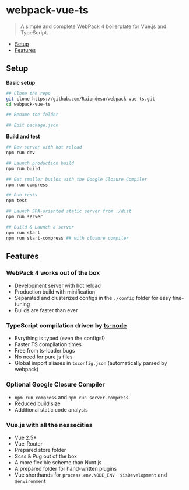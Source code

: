 # webpack-vue-ts
> A simple and complete WebPack 4 boilerplate for Vue.js and TypeScript.

- [Setup](#setup)
- [Features](#features)

## Setup

**Basic setup**
```bash
## Clone the repo
git clone https://github.com/Raiondesu/webpack-vue-ts.git
cd webpack-vue-ts

## Rename the folder

## Edit package.json
```


**Build and test**
```bash
## Dev server with hot reload
npm run dev

## Launch production build
npm run build

## Get smaller builds with the Google Closure Compiler
npm run compress

## Run tests
npm test

## Launch SPA-oriented static server from ./dist
npm run server

## Build & Launch a server
npm run start
npm run start-compress ## with closure compiler
```

## Features

### WebPack 4 works out of the box
  - Development server with hot reload
  - Production build with minification
  - Separated and clusterized configs in the `./config` folder for easy fine-tuning
  - Builds are faster than ever
### TypeScript compilation driven by [ts-node](https://npmjs.com/ts-node)
  - Evrything is typed (even the configs!)
  - Faster TS compilation times
  - Free from ts-loader bugs
  - No need for pure js files
  - Global import aliases in `tsconfig.json` (automatically parsed by webpack)
### Optional Google Closure Compiler
  - `npm run compress` and `npm run server-compress`
  - Reduced build size
  - Additional static code analysis
### Vue.js with all the nessecities
  - Vue 2.5+
  - Vue-Router
  - Prepared store folder
  - Scss & Pug out of the box
  - A more flexible scheme than Nuxt.js
  - A prepared folder for hand-written plugins
  - Vue shorthands for `process.env.NODE_ENV` - `$isDevelopment` and `$environment`
